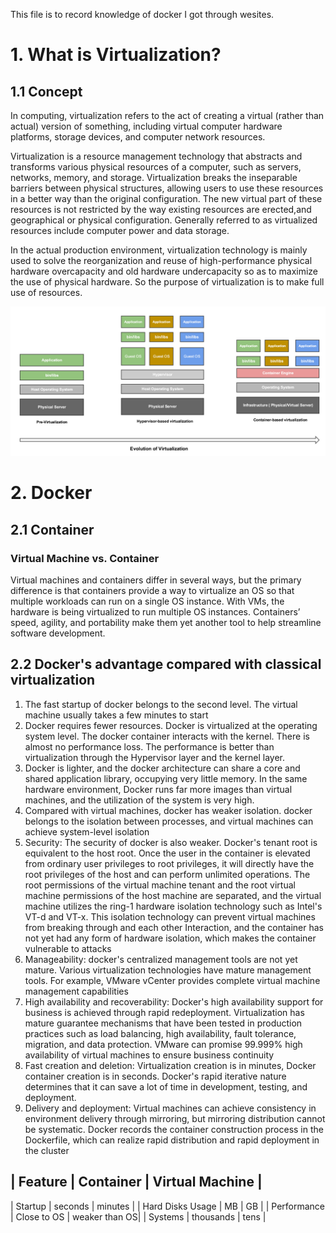 This file is to record knowledge of docker I got through wesites.

# 1. What is Virtualization?

## 1.1 Concept
In computing, virtualization refers to the act of creating a virtual (rather than actual) version of something, including virtual computer hardware platforms, storage devices, and computer network resources.

Virtualization is a resource management technology that abstracts and transforms various physical resources of a computer, such as servers, networks, memory, and storage. Virtualization breaks the inseparable barriers between physical structures, allowing users to use these resources in a better way than the original configuration. The new virtual part of these resources is not restricted by the way existing resources are erected,and geographical or physical configuration. Generally referred to as virtualized resources include computer power and data storage.

In the actual production environment, virtualization technology is mainly used to solve the reorganization and reuse of high-performance physical hardware overcapacity and old hardware undercapacity so as to maximize the use of physical hardware. So the purpose of virtualization is to make full use of resources.

![image](https://github.com/Noah-Du/Intern_2020/blob/master/source/Evolution%20of%20Vitualization.png)


# 2. Docker

## 2.1 Container

### Virtual Machine vs. Container
Virtual machines and containers differ in several ways, but the primary difference is that containers provide a way to virtualize an OS so that multiple workloads can run on a single OS instance. With VMs, the hardware is being virtualized to run multiple OS instances. Containers’ speed, agility, and portability make them yet another tool to help streamline software development.

## 2.2 Docker's advantage compared with classical virtualization
1. The fast startup of docker belongs to the second level. The virtual machine usually takes a few minutes to start
2. Docker requires fewer resources. Docker is virtualized at the operating system level. The docker container interacts with the kernel. There is almost no performance loss. The performance is better than virtualization through the Hypervisor layer and the kernel layer.
3. Docker is lighter, and the docker architecture can share a core and shared application library, occupying very little memory. In the same hardware environment, Docker runs far more images than virtual machines, and the utilization of the system is very high.
4. Compared with virtual machines, docker has weaker isolation. docker belongs to the isolation between processes, and virtual machines can achieve system-level isolation
5. Security: The security of docker is also weaker. Docker's tenant root is equivalent to the host root. Once the user in the container is elevated from ordinary user privileges to root privileges, it will directly have the root privileges of the host and can perform unlimited operations. The root permissions of the virtual machine tenant and the root virtual machine permissions of the host machine are separated, and the virtual machine utilizes the ring-1 hardware isolation technology such as Intel's VT-d and VT-x. This isolation technology can prevent virtual machines from breaking through and each other Interaction, and the container has not yet had any form of hardware isolation, which makes the container vulnerable to attacks
6. Manageability: docker's centralized management tools are not yet mature. Various virtualization technologies have mature management tools. For example, VMware vCenter provides complete virtual machine management capabilities
7. High availability and recoverability: Docker's high availability support for business is achieved through rapid redeployment. Virtualization has mature guarantee mechanisms that have been tested in production practices such as load balancing, high availability, fault tolerance, migration, and data protection. VMware can promise 99.999% high availability of virtual machines to ensure business continuity
8. Fast creation and deletion: Virtualization creation is in minutes, Docker container creation is in seconds. Docker's rapid iterative nature determines that it can save a lot of time in development, testing, and deployment.
9. Delivery and deployment: Virtual machines can achieve consistency in environment delivery through mirroring, but mirroring distribution cannot be systematic. Docker records the container construction process in the Dockerfile, which can realize rapid distribution and rapid deployment in the cluster

| Feature | Container | Virtual Machine |
-----------------------------------------
| Startup | seconds   | minutes         |
| Hard Disks Usage | MB | GB            |
| Performance | Close to OS | weaker than OS|
| Systems | thousands | tens            |
